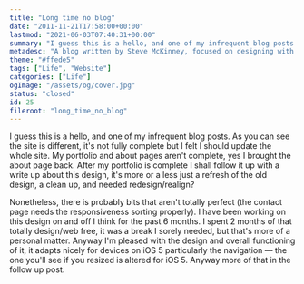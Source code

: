 ```yaml
---
title: "Long time no blog"
date: "2011-11-21T17:58:00+00:00"
lastmod: "2021-06-03T07:40:31+00:00"
summary: "I guess this is a hello, and one of my infrequent blog posts. As you can see the site is different, it’s not fully complete but I felt I should update the whole site. My portfolio and about pages aren’t complete, yes I brought the about page back. After my portfolio is complete I shall follow it up with a write up about this design, it’s more or a less just a refresh of the old design, a clean up, and needed redesign/realign?"
metadesc: "A blog written by Steve McKinney, focused on designing with Illustrator and writing maintainable CSS."
theme: "#ffede5"
tags: ["Life", "Website"]
categories: ["Life"]
ogImage: "/assets/og/cover.jpg"
status: "closed"
id: 25
fileroot: "long_time_no_blog"
---
```


I guess this is a hello, and one of my infrequent blog posts. As you can see the site is different, it's not fully complete but I felt I should update the whole site. My portfolio and about pages aren't complete, yes I brought the about page back. After my portfolio is complete I shall follow it up with a write up about this design, it's more or a less just a refresh of the old design, a clean up, and needed redesign/realign?

Nonetheless, there is probably bits that aren't totally perfect (the contact page needs the responsiveness sorting properly). I have been working on this design on and off I think for the past 6 months. I spent 2 months of that totally design/web free, it was a break I sorely needed, but that's more of a personal matter. Anyway I'm pleased with the design and overall functioning of it, it adapts nicely for devices on iOS 5 particularly the navigation — the one you'll see if you resized is altered for iOS 5. Anyway more of that in the follow up post.
